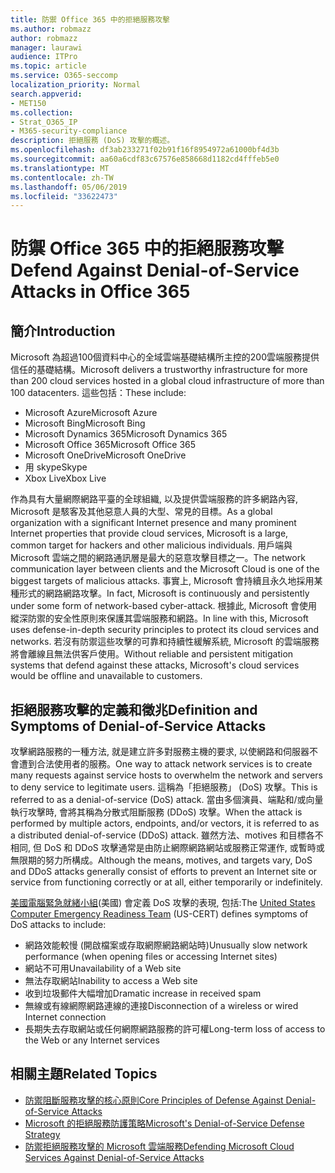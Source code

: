 ```yaml
---
title: 防禦 Office 365 中的拒絕服務攻擊
ms.author: robmazz
author: robmazz
manager: laurawi
audience: ITPro
ms.topic: article
ms.service: O365-seccomp
localization_priority: Normal
search.appverid:
- MET150
ms.collection:
- Strat_O365_IP
- M365-security-compliance
description: 拒絕服務 (DoS) 攻擊的概述。
ms.openlocfilehash: df3ab233271f02b91f16f8954972a61000bf4d3b
ms.sourcegitcommit: aa60a6cdf83c67576e858668d1182cd4fffeb5e0
ms.translationtype: MT
ms.contentlocale: zh-TW
ms.lasthandoff: 05/06/2019
ms.locfileid: "33622473"
---
```

# <a name="defend-against-denial-of-service-attacks-in-office-365"></a><span data-ttu-id="c5bf5-103">防禦 Office 365 中的拒絕服務攻擊</span><span class="sxs-lookup"><span data-stu-id="c5bf5-103">Defend Against Denial-of-Service Attacks in Office 365</span></span>

## <a name="introduction"></a><span data-ttu-id="c5bf5-104">簡介</span><span class="sxs-lookup"><span data-stu-id="c5bf5-104">Introduction</span></span>

<span data-ttu-id="c5bf5-105">Microsoft 為超過100個資料中心的全域雲端基礎結構所主控的200雲端服務提供信任的基礎結構。</span><span class="sxs-lookup"><span data-stu-id="c5bf5-105">Microsoft delivers a trustworthy infrastructure for more than 200 cloud services hosted in a global cloud infrastructure of more than 100 datacenters.</span></span> <span data-ttu-id="c5bf5-106">這些包括：</span><span class="sxs-lookup"><span data-stu-id="c5bf5-106">These include:</span></span>

- <span data-ttu-id="c5bf5-107">Microsoft Azure</span><span class="sxs-lookup"><span data-stu-id="c5bf5-107">Microsoft Azure</span></span>
- <span data-ttu-id="c5bf5-108">Microsoft Bing</span><span class="sxs-lookup"><span data-stu-id="c5bf5-108">Microsoft Bing</span></span>
- <span data-ttu-id="c5bf5-109">Microsoft Dynamics 365</span><span class="sxs-lookup"><span data-stu-id="c5bf5-109">Microsoft Dynamics 365</span></span>
- <span data-ttu-id="c5bf5-110">Microsoft Office 365</span><span class="sxs-lookup"><span data-stu-id="c5bf5-110">Microsoft Office 365</span></span>
- <span data-ttu-id="c5bf5-111">Microsoft OneDrive</span><span class="sxs-lookup"><span data-stu-id="c5bf5-111">Microsoft OneDrive</span></span>
- <span data-ttu-id="c5bf5-112">用 skype</span><span class="sxs-lookup"><span data-stu-id="c5bf5-112">Skype</span></span>
- <span data-ttu-id="c5bf5-113">Xbox Live</span><span class="sxs-lookup"><span data-stu-id="c5bf5-113">Xbox Live</span></span>

<span data-ttu-id="c5bf5-114">作為具有大量網際網路平臺的全球組織, 以及提供雲端服務的許多網路內容, Microsoft 是駭客及其他惡意人員的大型、常見的目標。</span><span class="sxs-lookup"><span data-stu-id="c5bf5-114">As a global organization with a significant Internet presence and many prominent Internet properties that provide cloud services, Microsoft is a large, common target for hackers and other malicious individuals.</span></span> <span data-ttu-id="c5bf5-115">用戶端與 Microsoft 雲端之間的網路通訊層是最大的惡意攻擊目標之一。</span><span class="sxs-lookup"><span data-stu-id="c5bf5-115">The network communication layer between clients and the Microsoft Cloud is one of the biggest targets of malicious attacks.</span></span> <span data-ttu-id="c5bf5-116">事實上, Microsoft 會持續且永久地採用某種形式的網路網路攻擊。</span><span class="sxs-lookup"><span data-stu-id="c5bf5-116">In fact, Microsoft is continuously and persistently under some form of network-based cyber-attack.</span></span> <span data-ttu-id="c5bf5-117">根據此, Microsoft 會使用縱深防禦的安全性原則來保護其雲端服務和網路。</span><span class="sxs-lookup"><span data-stu-id="c5bf5-117">In line with this, Microsoft uses defense-in-depth security principles to protect its cloud services and networks.</span></span> <span data-ttu-id="c5bf5-118">若沒有防禦這些攻擊的可靠和持續性緩解系統, Microsoft 的雲端服務將會離線且無法供客戶使用。</span><span class="sxs-lookup"><span data-stu-id="c5bf5-118">Without reliable and persistent mitigation systems that defend against these attacks, Microsoft's cloud services would be offline and unavailable to customers.</span></span>

## <a name="definition-and-symptoms-of-denial-of-service-attacks"></a><span data-ttu-id="c5bf5-119">拒絕服務攻擊的定義和徵兆</span><span class="sxs-lookup"><span data-stu-id="c5bf5-119">Definition and Symptoms of Denial-of-Service Attacks</span></span>

<span data-ttu-id="c5bf5-120">攻擊網路服務的一種方法, 就是建立許多對服務主機的要求, 以使網路和伺服器不會遭到合法使用者的服務。</span><span class="sxs-lookup"><span data-stu-id="c5bf5-120">One way to attack network services is to create many requests against service hosts to overwhelm the network and servers to deny service to legitimate users.</span></span> <span data-ttu-id="c5bf5-121">這稱為「拒絕服務」 (DoS) 攻擊。</span><span class="sxs-lookup"><span data-stu-id="c5bf5-121">This is referred to as a denial-of-service (DoS) attack.</span></span> <span data-ttu-id="c5bf5-122">當由多個演員、端點和/或向量執行攻擊時, 會將其稱為分散式阻斷服務 (DDoS) 攻擊。</span><span class="sxs-lookup"><span data-stu-id="c5bf5-122">When the attack is performed by multiple actors, endpoints, and/or vectors, it is referred to as a distributed denial-of-service (DDoS) attack.</span></span> <span data-ttu-id="c5bf5-123">雖然方法、motives 和目標各不相同, 但 DoS 和 DDoS 攻擊通常是由防止網際網路網站或服務正常運作, 或暫時或無限期的努力所構成。</span><span class="sxs-lookup"><span data-stu-id="c5bf5-123">Although the means, motives, and targets vary, DoS and DDoS attacks generally consist of efforts to prevent an Internet site or service from functioning correctly or at all, either temporarily or indefinitely.</span></span>

<span data-ttu-id="c5bf5-124">[美國電腦緊急就緒小組](https://www.us-cert.gov/)(美國) 會定義 DoS 攻擊的表現, 包括:</span><span class="sxs-lookup"><span data-stu-id="c5bf5-124">The [United States Computer Emergency Readiness Team](https://www.us-cert.gov/) (US-CERT) defines symptoms of DoS attacks to include:</span></span>

- <span data-ttu-id="c5bf5-125">網路效能較慢 (開啟檔案或存取網際網路網站時)</span><span class="sxs-lookup"><span data-stu-id="c5bf5-125">Unusually slow network performance (when opening files or accessing Internet sites)</span></span>
- <span data-ttu-id="c5bf5-126">網站不可用</span><span class="sxs-lookup"><span data-stu-id="c5bf5-126">Unavailability of a Web site</span></span>
- <span data-ttu-id="c5bf5-127">無法存取網站</span><span class="sxs-lookup"><span data-stu-id="c5bf5-127">Inability to access a Web site</span></span>
- <span data-ttu-id="c5bf5-128">收到垃圾郵件大幅增加</span><span class="sxs-lookup"><span data-stu-id="c5bf5-128">Dramatic increase in received spam</span></span>
- <span data-ttu-id="c5bf5-129">無線或有線網際網路連線的連接</span><span class="sxs-lookup"><span data-stu-id="c5bf5-129">Disconnection of a wireless or wired Internet connection</span></span>
- <span data-ttu-id="c5bf5-130">長期失去存取網站或任何網際網路服務的許可權</span><span class="sxs-lookup"><span data-stu-id="c5bf5-130">Long-term loss of access to the Web or any Internet services</span></span>

## <a name="related-topics"></a><span data-ttu-id="c5bf5-131">相關主題</span><span class="sxs-lookup"><span data-stu-id="c5bf5-131">Related Topics</span></span>

- [<span data-ttu-id="c5bf5-132">防禦阻斷服務攻擊的核心原則</span><span class="sxs-lookup"><span data-stu-id="c5bf5-132">Core Principles of Defense Against Denial-of-Service Attacks</span></span>](office-365-core-principles-of-defense-against-dos-attacks.md)
- [<span data-ttu-id="c5bf5-133">Microsoft 的拒絕服務防護策略</span><span class="sxs-lookup"><span data-stu-id="c5bf5-133">Microsoft's Denial-of-Service Defense Strategy</span></span>](office-365-microsoft-dos-defense-strategy.md)
- [<span data-ttu-id="c5bf5-134">防禦拒絕服務攻擊的 Microsoft 雲端服務</span><span class="sxs-lookup"><span data-stu-id="c5bf5-134">Defending Microsoft Cloud Services Against Denial-of-Service Attacks</span></span>](office-365-defending-cloud-services-against-dos-attacks.md)
